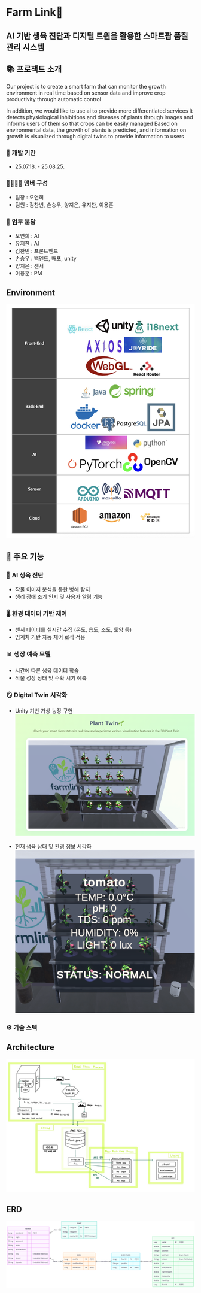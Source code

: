 # Farm Link🌿
## AI 기반 생육 진단과 디지털 트윈을 활용한 스마트팜 품질관리 시스템


## 📚 프로잭트 소개
Our project is to create a smart farm that can monitor the growth environment in real time based on sensor data and improve crop productivity through automatic control

In addition, we would like to use ai to provide more differentiated services
It detects physiological inhibitions and diseases of plants through images and informs users of them so that crops can be easily managed
Based on environmental data, the growth of plants is predicted, and information on growth is visualized through digital twins to provide information to users
 
### 📅 개발 기간
- 25.07.18. - 25.08.25.

### 👨‍👩‍👧‍👦 맴버 구성
- 팀장 : 오연희
- 팀원 : 김찬빈, 손승우, 양지은, 유지찬, 이용훈

### 📌 업무 분담
- 오연희 : AI
- 유지찬 : AI
- 김찬빈 : 프론트엔드
- 손승우 : 백엔드, 배포, unity
- 양지은 : 센서
- 이용훈 : PM
## Environment
![Part Stack](./image/part/part.png)
## 📌 주요 기능

### 🧠 **AI 생육 진단**
- 작물 이미지 분석을 통한 병해 탐지
- 생리 장애 조기 인지 및 사용자 알림 기능

### 🌡️ **환경 데이터 기반 제어**
- 센서 데이터를 실시간 수집 (온도, 습도, 조도, 토양 등)
- 임계치 기반 자동 제어 로직 적용

### 📊 **생장 예측 모델**
- 시간에 따른 생육 데이터 학습
- 작물 성장 상태 및 수확 시기 예측

### 🪞 **Digital Twin 시각화**
- Unity 기반 가상 농장 구현
![Unity 3D View](./image/unity/3dunity.png)

- 현재 생육 상태 및 환경 정보 시각화
![Unity 3D View](./image/unity/status.png)

### ⚙️ 기술 스텍

## Architecture

![System Architecture](./image/SystemArchitecture/newSystemArchitecture.png)

## ERD

![ERD](./image/ERD/ERD.ver250812.png)
